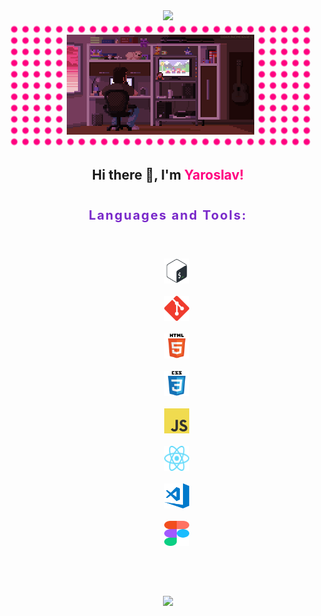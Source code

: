 <div align="center">
  <img src="https://readme-typing-svg.demolab.com?font=Red+Hat+Mono&weight=300&size=26&pause=2000&color=FF0080&center=true&width=1000&lines=Front-end+web+and+app+developer" />
</div>

<div align="center" style="width: 480px; padding: 20px 0; background-image: radial-gradient(#ff0080 4px, transparent 6px); background-size: 18px 18px; background-position: center;">
  <img src="./assets/pixel_art.gif" width="300"/>
</div>

<h2 align="center">Hi there 👋, I'm <span style="color: #ff0080;">Yaroslav!</span></h2>

<p align="center" style="padding: 20px 0; font-size: 20px; font-weight: 700; letter-spacing: 0.1em; color: #7928ca;">Languages and Tools:</p>
<div align="center" style="margin-bottom: 40px; ">
  <code>
    <img src="./assets/bash-logo.svg" alt="bash" width="40" height="40"/>
  </code>
  <code>
    <img src="./assets/git-logo.svg" alt="git" width="40" height="40"/>
    </code>
  <code>
    <img src="./assets/html5-logo.svg" alt="html5" width="40" height="40"/>
  </code>
  <code>
    <img src="./assets/css3-logo.svg" alt="css3" width="40" height="40"/>
  </code>
  <code>
    <img src="./assets/js-logo.png" alt="javascript" width="40" height="40"/>
  </code>
  <code>
    <img src="./assets/react-icon.svg" alt="vscode" width="40" height="40"/>
  </code>
  <code>
    <img src="./assets/vscode-logo.png" alt="vscode" width="40" height="40"/>
  </code>
  <code>
    <img src="./assets/figma-logo.svg" alt="figma" width="40" height="40"/>
  </code>
</div>
<p></p>
<div align="center" style="padding: 20px 0;">
  <img style="height: auto; width: 60%;" src="https://github-readme-stats.vercel.app/api?username=YK911&title_color=ffffff&text_color=ffffff&bg_color=310deg,7928ca,ff0080&show_icons=true&icon_color=ff0080&count_private=true&hide_border=true&custom_title=YK911" />
</div>

<!--
**YK911/YK911** is a ✨ _special_ ✨ repository because its `README.md` (this file) appears on your GitHub profile.

Here are some ideas to get you started:

- 🔭 I’m currently working on ...
- 🌱 I’m currently learning ...
- 👯 I’m looking to collaborate on ...
- 🤔 I’m looking for help with ...
- 💬 Ask me about ...
- 📫 How to reach me: ...
- 😄 Pronouns: ...
- ⚡ Fun fact: ...
-->
